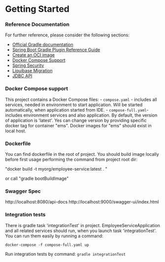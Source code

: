 # Getting Started

### Reference Documentation
For further reference, please consider the following sections:

* [Official Gradle documentation](https://docs.gradle.org)
* [Spring Boot Gradle Plugin Reference Guide](https://docs.spring.io/spring-boot/docs/3.1.3/gradle-plugin/reference/html/)
* [Create an OCI image](https://docs.spring.io/spring-boot/docs/3.1.3/gradle-plugin/reference/html/#build-image)
* [Docker Compose Support](https://docs.spring.io/spring-boot/docs/3.1.3/reference/htmlsingle/index.html#features.docker-compose)
* [Spring Security](https://docs.spring.io/spring-boot/docs/3.1.3/reference/htmlsingle/index.html#web.security)
* [Liquibase Migration](https://docs.spring.io/spring-boot/docs/3.1.3/reference/htmlsingle/index.html#howto.data-initialization.migration-tool.liquibase)
* [JDBC API](https://docs.spring.io/spring-boot/docs/3.1.3/reference/htmlsingle/index.html#data.sql)

### Docker Compose support
This project contains a Docker Compose files:
    - `compose.yaml` - includes all services, needed in environment to start application. Will be started automatically, when application started from IDE.
    - `compose-full.yaml`- includes environment services and also application. 
By default, the version of application is 'latest'. Yes can change version by providing specific docker tag for container "ems". Docker images for "ems" should exist in local host.

### Dockerfile
You can find dockerfile in the root of project.
You should build image locally before first usage performing the command from project root dir:

"docker build -t myorg/employee-service:latest . "

or call "gradle bootBuildImage"
### Swagger Spec
http://localhost:8080/api-docs
http://localhost:9000/swagger-ui/index.html


### Integration tests
There is gradle task 'integrationTest' in project.
EmployeeServiceApplication and all related services should run, when you launch task 'integrationTest'.
You can run them easily by running a command:

`docker-compose -f compose-full.yaml up`

Run integration tests by command:
`gradle integrationTest`

